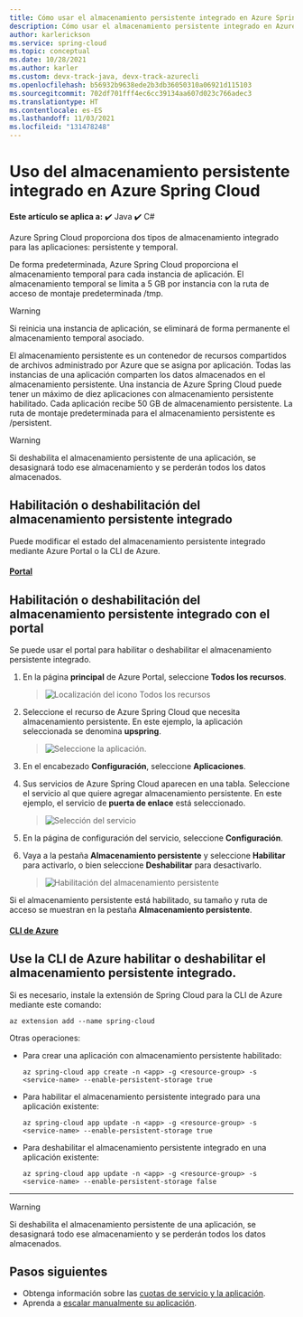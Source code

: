 ```yaml
---
title: Cómo usar el almacenamiento persistente integrado en Azure Spring Cloud | Microsoft Docs
description: Cómo usar el almacenamiento persistente integrado en Azure Spring Cloud
author: karlerickson
ms.service: spring-cloud
ms.topic: conceptual
ms.date: 10/28/2021
ms.author: karler
ms.custom: devx-track-java, devx-track-azurecli
ms.openlocfilehash: b56932b9638ede2b3db36050310a06921d115103
ms.sourcegitcommit: 702df701fff4ec6cc39134aa607d023c766adec3
ms.translationtype: HT
ms.contentlocale: es-ES
ms.lasthandoff: 11/03/2021
ms.locfileid: "131478248"
---
```

# <a name="use-built-in-persistent-storage-in-azure-spring-cloud"></a>Uso del almacenamiento persistente integrado en Azure Spring Cloud

**Este artículo se aplica a:** ✔️ Java ✔️ C#

Azure Spring Cloud proporciona dos tipos de almacenamiento integrado para las aplicaciones: persistente y temporal.

De forma predeterminada, Azure Spring Cloud proporciona el almacenamiento temporal para cada instancia de aplicación. El almacenamiento temporal se limita a 5 GB por instancia con la ruta de acceso de montaje predeterminada /tmp.

> [!WARNING]
> Si reinicia una instancia de aplicación, se eliminará de forma permanente el almacenamiento temporal asociado.

El almacenamiento persistente es un contenedor de recursos compartidos de archivos administrado por Azure que se asigna por aplicación. Todas las instancias de una aplicación comparten los datos almacenados en el almacenamiento persistente. Una instancia de Azure Spring Cloud puede tener un máximo de diez aplicaciones con almacenamiento persistente habilitado. Cada aplicación recibe 50 GB de almacenamiento persistente. La ruta de montaje predeterminada para el almacenamiento persistente es /persistent.

> [!WARNING]
> Si deshabilita el almacenamiento persistente de una aplicación, se desasignará todo ese almacenamiento y se perderán todos los datos almacenados.

## <a name="enable-or-disable-built-in-persistent-storage"></a>Habilitación o deshabilitación del almacenamiento persistente integrado

Puede modificar el estado del almacenamiento persistente integrado mediante Azure Portal o la CLI de Azure.

#### <a name="portal"></a>[Portal](#tab/azure-portal)
## <a name="enable-or-disable-built-in-persistent-storage-with-the-portal"></a>Habilitación o deshabilitación del almacenamiento persistente integrado con el portal
Se puede usar el portal para habilitar o deshabilitar el almacenamiento persistente integrado.

1. En la página **principal** de Azure Portal, seleccione **Todos los recursos**.

    >![Localización del icono Todos los recursos](media/portal-all-resources.jpg)

1. Seleccione el recurso de Azure Spring Cloud que necesita almacenamiento persistente. En este ejemplo, la aplicación seleccionada se denomina **upspring**.

    > ![Seleccione la aplicación.](media/select-service.jpg)

1. En el encabezado **Configuración**, seleccione **Aplicaciones**.

1. Sus servicios de Azure Spring Cloud aparecen en una tabla.  Seleccione el servicio al que quiere agregar almacenamiento persistente. En este ejemplo, el servicio de **puerta de enlace** está seleccionado.

    > ![Selección del servicio](media/select-gateway.jpg)

1. En la página de configuración del servicio, seleccione **Configuración**.

1. Vaya a la pestaña **Almacenamiento persistente** y seleccione **Habilitar** para activarlo, o bien seleccione **Deshabilitar** para desactivarlo.

    > ![Habilitación del almacenamiento persistente](media/enable-persistent-storage.jpg)

Si el almacenamiento persistente está habilitado, su tamaño y ruta de acceso se muestran en la pestaña **Almacenamiento persistente**.

#### <a name="azure-cli"></a>[CLI de Azure](#tab/azure-cli)
## <a name="use-the-azure-cli-to-enable-or-disable-built-in-persistent-storage"></a>Use la CLI de Azure habilitar o deshabilitar el almacenamiento persistente integrado.
Si es necesario, instale la extensión de Spring Cloud para la CLI de Azure mediante este comando:

```azurecli
az extension add --name spring-cloud
```

Otras operaciones:

* Para crear una aplicación con almacenamiento persistente habilitado:

    ```azurecli
    az spring-cloud app create -n <app> -g <resource-group> -s <service-name> --enable-persistent-storage true
    ```

* Para habilitar el almacenamiento persistente integrado para una aplicación existente:

    ```azurecli
    az spring-cloud app update -n <app> -g <resource-group> -s <service-name> --enable-persistent-storage true
    ```

* Para deshabilitar el almacenamiento persistente integrado en una aplicación existente:

    ```azurecli
    az spring-cloud app update -n <app> -g <resource-group> -s <service-name> --enable-persistent-storage false
    ```
---
> [!WARNING]
> Si deshabilita el almacenamiento persistente de una aplicación, se desasignará todo ese almacenamiento y se perderán todos los datos almacenados.

## <a name="next-steps"></a>Pasos siguientes

* Obtenga información sobre las [cuotas de servicio y la aplicación](./quotas.md).
* Aprenda a [escalar manualmente su aplicación](./how-to-scale-manual.md).
